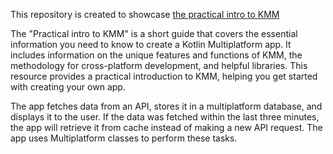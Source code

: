 This repository is created to showcase [the practical intro to KMM](appkickstarter.com/blog/pratical-intro-kmm)

The "Practical intro to KMM" is a short guide that covers the essential information you need to know to create a Kotlin Multiplatform app. 
It includes information on the unique features and functions of KMM, the methodology for cross-platform development, and helpful libraries. 
This resource provides a practical introduction to KMM, helping you get started with creating your own app.

The app fetches data from an API, stores it in a multiplatform database, and displays it to the user. If the data was fetched within the last three minutes, the app will retrieve it from cache instead of making a new API request. The app uses Multiplatform classes to perform these tasks. 
